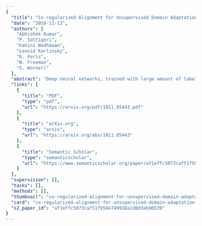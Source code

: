 ```yaml
---
{
  "title": "Co-regularized Alignment for Unsupervised Domain Adaptation",
  "date": "2018-11-13",
  "authors": [
    "Abhishek Kumar",
    "P. Sattigeri",
    "Kahini Wadhawan",
    "Leonid Karlinsky",
    "R. Feris",
    "W. Freeman",
    "G. Wornell"
  ],
  "abstract": "Deep neural networks, trained with large amount of labeled data, can fail to generalize well when tested with examples from a target domain whose distribution differs from the training data distribution, referred as the source domain. It can be expensive or even infeasible to obtain required amount of labeled data in all possible domains. Unsupervised domain adaptation sets out to address this problem, aiming to learn a good predictive model for the target domain using labeled examples from the source domain but only unlabeled examples from the target domain. Domain alignment approaches this problem by matching the source and target feature distributions, and has been used as a key component in many state-of-the-art domain adaptation methods. However, matching the marginal feature distributions does not guarantee that the corresponding class conditional distributions will be aligned across the two domains. We propose co-regularized domain alignment for unsupervised domain adaptation, which constructs multiple diverse feature spaces and aligns source and target distributions in each of them individually, while encouraging that alignments agree with each other with regard to the class predictions on the unlabeled target examples. The proposed method is generic and can be used to improve any domain adaptation method which uses domain alignment. We instantiate it in the context of a recent state-of-the-art method and observe that it provides significant performance improvements on several domain adaptation benchmarks.",
  "links": [
    {
      "title": "PDF",
      "type": "pdf",
      "url": "https://arxiv.org/pdf/1811.05443.pdf"
    },
    {
      "title": "arXiv.org",
      "type": "arxiv",
      "url": "https://arxiv.org/abs/1811.05443"
    },
    {
      "title": "Semantic Scholar",
      "type": "semanticscholar",
      "url": "https://www.semanticscholar.org/paper/af1effc5073caf51f958e749928a1d0d3eb96539"
    }
  ],
  "supervision": [],
  "tasks": [],
  "methods": [],
  "thumbnail": "co-regularized-alignment-for-unsupervised-domain-adaptation-thumb.jpg",
  "card": "co-regularized-alignment-for-unsupervised-domain-adaptation-card.jpg",
  "s2_paper_id": "af1effc5073caf51f958e749928a1d0d3eb96539"
}
---
```


